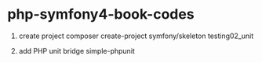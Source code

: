 # php-symfony4-book-codes


1. create project
composer create-project symfony/skeleton testing02_unit

2. add PHP unit bridge
 simple-phpunit
